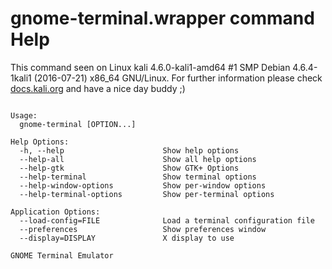 # gnome-terminal.wrapper command Help
 
 This command seen on Linux kali 4.6.0-kali1-amd64 #1 SMP Debian 4.6.4-1kali1 (2016-07-21) x86_64 GNU/Linux. For further information please check [docs.kali.org](docs.kali.org) and have a nice day buddy ;) 

~~~

Usage:
  gnome-terminal [OPTION...]

Help Options:
  -h, --help                      Show help options
  --help-all                      Show all help options
  --help-gtk                      Show GTK+ Options
  --help-terminal                 Show terminal options
  --help-window-options           Show per-window options
  --help-terminal-options         Show per-terminal options

Application Options:
  --load-config=FILE              Load a terminal configuration file
  --preferences                   Show preferences window
  --display=DISPLAY               X display to use

GNOME Terminal Emulator

~~~
